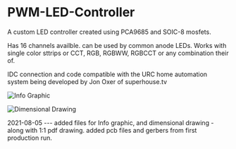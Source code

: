 # PWM-LED-Controller

A custom LED controller created using PCA9685 and SOIC-8 mosfets.

Has 16 channels availble. can be used by common anode LEDs. 
Works with single color sttrips or CCT, RGB, RGBWW, RGBCCT or any combination their of.

IDC connection and code compatible with the URC home automation system being developed by Jon Oxer of superhouse.tv

![Info Graphic](/austinscreations/PWM-LED-Controller/blob/main/Pictures/Info%20Graphic.png)

![Dimensional Drawing](austinscreations/PWM-LED-Controller/blob/main/Pictures/Dimensional%20Drawing.png)

2021-08-05 --- added files for Info graphic, and dimensional drawing - along with 1:1 pdf drawing. added pcb files and gerbers from first production run.
